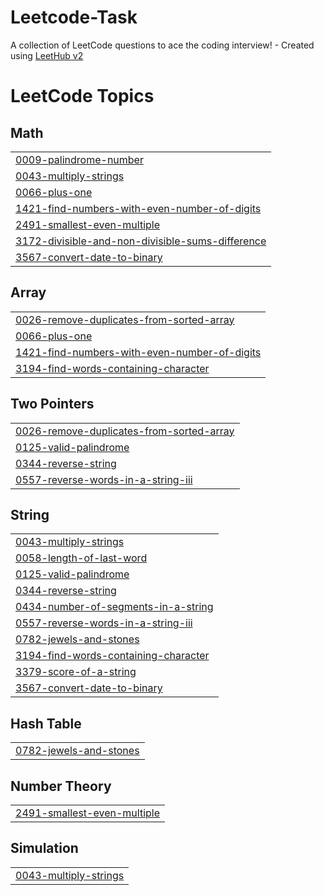 # Leetcode-Task
A collection of LeetCode questions to ace the coding interview! - Created using [LeetHub v2](https://github.com/arunbhardwaj/LeetHub-2.0)

<!---LeetCode Topics Start-->
# LeetCode Topics
## Math
|  |
| ------- |
| [0009-palindrome-number](https://github.com/ZEENATH-964/Leetcode-Task/tree/master/0009-palindrome-number) |
| [0043-multiply-strings](https://github.com/ZEENATH-964/Leetcode-Task/tree/master/0043-multiply-strings) |
| [0066-plus-one](https://github.com/ZEENATH-964/Leetcode-Task/tree/master/0066-plus-one) |
| [1421-find-numbers-with-even-number-of-digits](https://github.com/ZEENATH-964/Leetcode-Task/tree/master/1421-find-numbers-with-even-number-of-digits) |
| [2491-smallest-even-multiple](https://github.com/ZEENATH-964/Leetcode-Task/tree/master/2491-smallest-even-multiple) |
| [3172-divisible-and-non-divisible-sums-difference](https://github.com/ZEENATH-964/Leetcode-Task/tree/master/3172-divisible-and-non-divisible-sums-difference) |
| [3567-convert-date-to-binary](https://github.com/ZEENATH-964/Leetcode-Task/tree/master/3567-convert-date-to-binary) |
## Array
|  |
| ------- |
| [0026-remove-duplicates-from-sorted-array](https://github.com/ZEENATH-964/Leetcode-Task/tree/master/0026-remove-duplicates-from-sorted-array) |
| [0066-plus-one](https://github.com/ZEENATH-964/Leetcode-Task/tree/master/0066-plus-one) |
| [1421-find-numbers-with-even-number-of-digits](https://github.com/ZEENATH-964/Leetcode-Task/tree/master/1421-find-numbers-with-even-number-of-digits) |
| [3194-find-words-containing-character](https://github.com/ZEENATH-964/Leetcode-Task/tree/master/3194-find-words-containing-character) |
## Two Pointers
|  |
| ------- |
| [0026-remove-duplicates-from-sorted-array](https://github.com/ZEENATH-964/Leetcode-Task/tree/master/0026-remove-duplicates-from-sorted-array) |
| [0125-valid-palindrome](https://github.com/ZEENATH-964/Leetcode-Task/tree/master/0125-valid-palindrome) |
| [0344-reverse-string](https://github.com/ZEENATH-964/Leetcode-Task/tree/master/0344-reverse-string) |
| [0557-reverse-words-in-a-string-iii](https://github.com/ZEENATH-964/Leetcode-Task/tree/master/0557-reverse-words-in-a-string-iii) |
## String
|  |
| ------- |
| [0043-multiply-strings](https://github.com/ZEENATH-964/Leetcode-Task/tree/master/0043-multiply-strings) |
| [0058-length-of-last-word](https://github.com/ZEENATH-964/Leetcode-Task/tree/master/0058-length-of-last-word) |
| [0125-valid-palindrome](https://github.com/ZEENATH-964/Leetcode-Task/tree/master/0125-valid-palindrome) |
| [0344-reverse-string](https://github.com/ZEENATH-964/Leetcode-Task/tree/master/0344-reverse-string) |
| [0434-number-of-segments-in-a-string](https://github.com/ZEENATH-964/Leetcode-Task/tree/master/0434-number-of-segments-in-a-string) |
| [0557-reverse-words-in-a-string-iii](https://github.com/ZEENATH-964/Leetcode-Task/tree/master/0557-reverse-words-in-a-string-iii) |
| [0782-jewels-and-stones](https://github.com/ZEENATH-964/Leetcode-Task/tree/master/0782-jewels-and-stones) |
| [3194-find-words-containing-character](https://github.com/ZEENATH-964/Leetcode-Task/tree/master/3194-find-words-containing-character) |
| [3379-score-of-a-string](https://github.com/ZEENATH-964/Leetcode-Task/tree/master/3379-score-of-a-string) |
| [3567-convert-date-to-binary](https://github.com/ZEENATH-964/Leetcode-Task/tree/master/3567-convert-date-to-binary) |
## Hash Table
|  |
| ------- |
| [0782-jewels-and-stones](https://github.com/ZEENATH-964/Leetcode-Task/tree/master/0782-jewels-and-stones) |
## Number Theory
|  |
| ------- |
| [2491-smallest-even-multiple](https://github.com/ZEENATH-964/Leetcode-Task/tree/master/2491-smallest-even-multiple) |
## Simulation
|  |
| ------- |
| [0043-multiply-strings](https://github.com/ZEENATH-964/Leetcode-Task/tree/master/0043-multiply-strings) |
<!---LeetCode Topics End-->